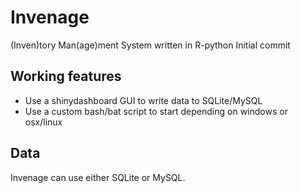 # Invenage
(Inven)tory Man(age)ment System written in R-python
Initial commit

## Working features
- Use a shinydashboard GUI to write data to SQLite/MySQL
- Use a custom bash/bat script to start depending on windows or osx/linux

## Data
Invenage can use either SQLite or MySQL.
